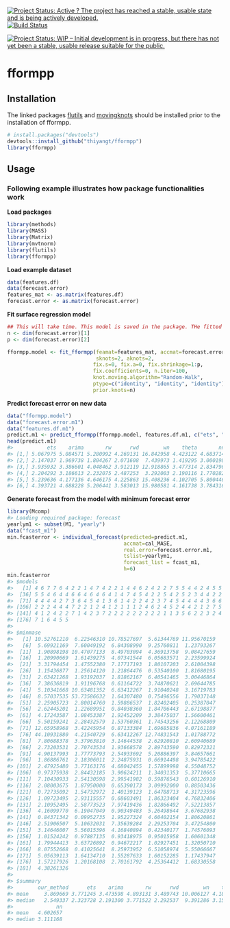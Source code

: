 
[![Project Status: Active ? The project has reached a stable, usable state and is being actively developed.](http://www.repostatus.org/badges/latest/active.svg)](http://www.repostatus.org/#active) [![Build Status](https://travis-ci.org/thiyangt/fformpp.svg?branch=master)](https://travis-ci.org/thiyangt/fformpp.svg?branch=masterr)

[![Project Status: WIP – Initial development is in progress, but there has not yet been a stable, usable release suitable for the public.](https://www.repostatus.org/badges/latest/wip.svg)](https://www.repostatus.org/#wip)

<!-- README.md is generated from README.Rmd. Please edit that file -->
fformpp
=======

Installation
------------

The linked packages [flutils](https://github.com/feng-li/flutils) and [movingknots](https://github.com/feng-li/movingknots) should be installed prior to the installation of fformpp.

``` r
# install.packages("devtools")
devtools::install_github("thiyangt/fformpp")
library(fformpp)
```

Usage
-----

### Following example illustrates how package functionalities work

**Load packages**

``` r
library(methods)
library(MASS)
library(Matrix)
library(mvtnorm)
library(flutils)
library(fformpp)
```

**Load example dataset**

``` r
data(features.df)
data(forecast.error)
features_mat <- as.matrix(features.df)
forecast.error <- as.matrix(forecast.error)
```

**Fit surface regression model**

``` r
## This will take time. This model is saved in the package. THe fitted model is  saved into the package for easy references.
n <- dim(forecast.error)[1]
p <- dim(forecast.error)[2]

fformpp.model <- fit_fformpp(feamat=features_mat, accmat=forecast.error, 
                             sknots=2, aknots=2,
                            fix.s=0, fix.a=0, fix.shrinkage=1:p,            fix.covariance=0,
                            fix.coefficients=0, n.iter=100,
                            knot.moving.algorithm="Random-Walk",
                            ptype=c("identity", "identity", "identity"),
                            prior.knots=n)

```

**Predict forecast error on new data**

``` r
data("fformpp.model")
data("forecast.error.m1")
data("features.df.m1")
predict.m1 <- predict_fformpp(fformpp.model, features.df.m1, c("ets", "arima", "rw", "rwd", "wn", "theta", "nn"), log=FALSE)
head(predict.m1)
#>           ets    arima       rw      rwd        wn    theta       nn
#> [1,] 5.067975 5.084571 5.280992 4.269131 16.842958 4.423122 4.683714
#> [2,] 2.147037 1.969738 1.804267 2.071608  7.439973 1.419295 3.000198
#> [3,] 3.935932 3.386601 4.048462 3.912119 12.918865 3.477314 2.834796
#> [4,] 2.204292 3.186613 2.232075 2.487253  3.292003 2.190116 1.770282
#> [5,] 5.239636 4.177136 4.646175 4.225863 15.408236 4.102705 5.800446
#> [6,] 4.393721 4.688228 5.206441 3.583013 15.980581 4.161738 3.784316
```

**Generate forecast from the model with minimum forecast error**

``` r
library(Mcomp)
#> Loading required package: forecast
yearlym1 <- subset(M1, "yearly")
data("fcast_m1")
min.fcasterror <- individual_forecast(predicted=predict.m1, 
                                      accmat=cal_MASE, 
                                      real.error=forecast.error.m1, 
                                      tslist=yearlym1, 
                                      forecast_list = fcast_m1,
                                      h=6)
min.fcasterror
#> $models
#>   [1] 4 6 7 7 6 4 2 2 1 4 7 4 2 2 1 4 4 6 2 4 2 2 7 5 5 4 4 2 4 5 5 2 4 2 5
#>  [36] 5 5 4 6 4 4 6 6 4 6 4 6 4 1 4 7 4 5 4 2 2 5 4 2 5 2 3 4 4 2 2 2 4 1 4
#>  [71] 4 4 4 4 2 7 3 6 4 5 4 1 3 6 1 4 2 2 4 2 3 7 4 5 4 4 4 4 3 6 6 1 7 2 2
#> [106] 2 2 2 4 4 4 7 2 2 1 2 4 1 2 1 1 1 2 4 6 2 4 5 2 4 4 2 1 2 7 5 7 3 2 6
#> [141] 4 1 2 4 2 2 7 1 4 2 3 7 2 2 2 2 2 2 2 2 2 1 1 3 5 6 2 2 3 2 4 7 1 1 1
#> [176] 7 1 6 4 5 5
#> 
#> $minmase
#>   [1] 10.52761210  6.22546310 10.78527697  5.61344769 11.95670159
#>   [6]  5.69921169  7.60049192  6.84308990  9.25760811  1.23793267
#>  [11]  1.90898198 10.47077133  8.49703094  4.36913758  9.08427659
#>  [16]  1.20990669  1.61439275  4.07341544  6.05683571  2.23599924
#>  [21]  3.31794454  1.47552380  7.17717193  1.80107203  2.61004398
#>  [26]  1.15436877  1.25614120  1.21864476  0.53540100  1.81680195
#>  [31]  2.63421268  1.93192037  1.81862167  6.40541465  3.00446864
#>  [36]  7.38636819  1.91196768  0.61164722  3.74870621  2.69644785
#>  [41]  5.10341668 10.63481352  6.63412267  1.91040248  3.16719783
#>  [46]  8.57037535 53.73586632  1.64307480  0.75496556  1.79037148
#>  [51]  2.25905723  2.80014760  1.59886537  1.82402405  0.25387047
#>  [56]  2.62445201  1.22689951  0.84038360  1.84706443  2.67198877
#>  [61]  4.17243587  1.08453387  1.92452209  3.38475037  1.56600461
#>  [66]  5.50159241  2.28432579  1.53760361  1.74543256  2.12268809
#>  [71] 12.65958968  3.42245954  0.87133384  1.69685836  4.07161189
#>  [76] 44.10931880  4.21540729  6.63412267 12.74831543  1.01788772
#>  [81]  7.80688378  3.37963810  3.14644538  2.62920810  2.60940689
#>  [86]  2.73203531  2.70743534  1.93668578  2.89743590  0.82972321
#>  [91]  4.90137993  1.77773793  2.54933692  5.20886397  3.84657661
#>  [96]  1.86886761  2.18306011  2.24875931  0.66914498  3.94785422
#> [101]  2.47925480  3.77163176  4.68042455  1.57899998  4.55048752
#> [106]  0.97375938  2.84432185  3.90624211  1.34031353  5.37710665
#> [111]  7.10430933  2.54130598  2.99541982  0.59876543  0.60126910
#> [116]  2.08003675  1.87950000  0.65390173  3.09992000  0.88503436
#> [121]  0.72735092  1.54732972  1.40139123  1.64788713  4.31723596
#> [126]  1.09723495  2.93115557  0.68603491  1.86323404  4.76832406
#> [131]  2.10952495  2.58773523  7.97419436  1.82866492  7.52213857
#> [136]  4.16099770  6.19047049  0.90349483  5.26498644  3.67682938
#> [141]  0.84371342  0.09952735  1.95227324  4.60402154  1.80620861
#> [146]  2.51906507  5.10632031  7.35639284  2.29253704  3.47254800
#> [151]  3.14646007  5.56015396  4.16840894  0.42340177  1.74576093
#> [156]  1.01524242  0.97887135  0.93418975  0.95015958  1.60601348
#> [161]  1.79944413  3.63726892  0.94672217  1.02927451  1.32050710
#> [166]  8.07552668  0.41025641  8.25973952  6.51058974  5.55066667
#> [171]  5.05639113  1.64134710  1.55287633  1.60152285  1.17437947
#> [176]  1.57217926  1.20168108  2.70161792  4.25364412  1.68330558
#> [181]  4.38261326
#> 
#> $summary
#>        our_method      ets    arima       rw      rwd        wn    theta
#> mean     3.869669 3.771245 3.473598 4.893131 3.489743 10.006127 4.189472
#> median   2.549337 2.323728 2.191300 3.771522 2.292537  9.391286 3.154610
#>              nn
#> mean   4.602657
#> median 3.111168
```
